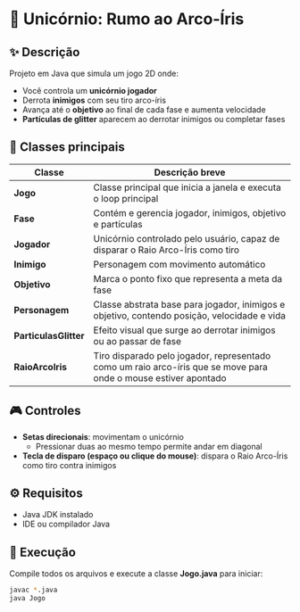 # 🦄 Unicórnio: Rumo ao Arco-Íris

## ✨ Descrição
Projeto em Java que simula um jogo 2D onde:
- Você controla um **unicórnio jogador**
- Derrota **inimigos** com seu tiro arco-íris
- Avança até o **objetivo** ao final de cada fase e aumenta velocidade
- **Partículas de glitter** aparecem ao derrotar inimigos ou completar fases

## 📝 Classes principais

| Classe              | Descrição breve |
|---------------------|-----------------|
| **Jogo**            | Classe principal que inicia a janela e executa o loop principal |
| **Fase**            | Contém e gerencia jogador, inimigos, objetivo e partículas |
| **Jogador**         | Unicórnio controlado pelo usuário, capaz de disparar o Raio Arco-Íris como tiro |
| **Inimigo**         | Personagem com movimento automático |
| **Objetivo**        | Marca o ponto fixo que representa a meta da fase |
| **Personagem**      | Classe abstrata base para jogador, inimigos e objetivo, contendo posição, velocidade e vida |
| **ParticulasGlitter** | Efeito visual que surge ao derrotar inimigos ou ao passar de fase |
| **RaioArcoIris**    | Tiro disparado pelo jogador, representado como um raio arco-íris que se move para onde o mouse estiver apontado|

## 🎮 Controles
- **Setas direcionais**: movimentam o unicórnio
  - Pressionar duas ao mesmo tempo permite andar em diagonal
- **Tecla de disparo (espaço ou clique do mouse)**: dispara o Raio Arco-Íris como tiro contra inimigos

## ⚙️ Requisitos
- Java JDK instalado
- IDE ou compilador Java

## 🚀 Execução
Compile todos os arquivos e execute a classe **Jogo.java** para iniciar:

```bash
javac *.java
java Jogo
